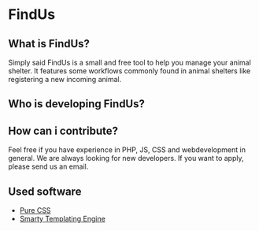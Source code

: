 # FindUs

## What is FindUs?
Simply said FindUs is a small and free tool to help you manage your animal shelter.
It features some workflows commonly found in animal shelters like registering a
new incoming animal. 

## Who is developing FindUs?


## How can i contribute?
Feel free if you have experience in PHP, JS, CSS and webdevelopment in general.
We are always looking for new developers. If you want to apply, please send us an email.

##  Used software
* [Pure CSS](https://purecss.io)
* [Smarty Templating Engine](http://www.smarty.net/)